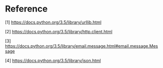 # Reference

[1] https://docs.python.org/3.5/library/urllib.html

[2] https://docs.python.org/3.5/library/http.client.html

[3] https://docs.python.org/3.5/library/email.message.html#email.message.Message

[4] https://docs.python.org/3.5/library/json.html
